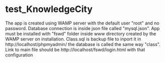 # test_KnowledgeCity

The app is created using WAMP server with the default user "root" and no password.
Database connection is inside json file called "mysql.json".
App must be installed with "fswd" folder inside www directory created by the WAMP server on installation.
Class.sql is backup file to inport it in http://localhost/phpmyadmin/ the database is called the same way "class".
Link to main file should be http://localhost/fswd/login.html with that configuration
